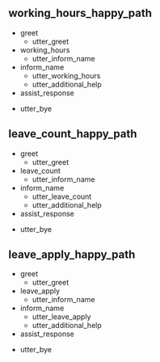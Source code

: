 ## working_hours_happy_path
* greet
  - utter_greet
* working_hours
  - utter_inform_name
* inform_name
  - utter_working_hours
  -	utter_additional_help
 * assist_response
  - utter_bye

## leave_count_happy_path
* greet
  - utter_greet
* leave_count
  - utter_inform_name
* inform_name
  - utter_leave_count
  -	utter_additional_help
 * assist_response
  - utter_bye
 

## leave_apply_happy_path
* greet
  - utter_greet
* leave_apply
  - utter_inform_name
* inform_name
  - utter_leave_apply
  -	utter_additional_help
 * assist_response
  - utter_bye
